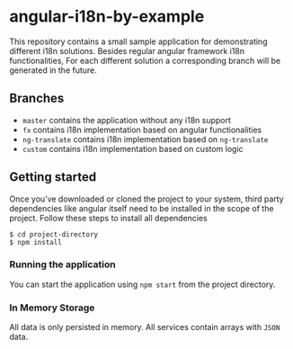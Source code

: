 # angular-i18n-by-example

This repository contains a small sample application for demonstrating different i18n solutions. Besides regular angular framework i18n functionalities, For each different solution a corresponding branch will be generated in the future.

## Branches
* `master` contains the application without any i18n support
* `fx` contains i18n implementation based on angular functionalities
* `ng-translate` contains i18n implementation based on `ng-translate`
* `custom` contains i18n implementation based on custom logic

## Getting started
Once you’ve downloaded or cloned the project to your system, third party dependencies like angular itself need to be installed in the scope of the project.  Follow these steps to install all dependencies

```
$ cd project-directory
$ npm install
```

### Running the application
You can start the application using `npm start` from the project directory. 
### In Memory Storage
All data is only persisted in memory. All services contain arrays with `JSON` data. 
